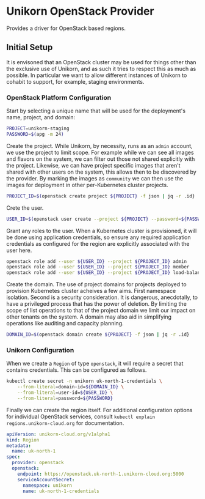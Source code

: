 # Unikorn OpenStack Provider

Provides a driver for OpenStack based regions.

## Initial Setup

It is envisoned that an OpenStack cluster may be used for things other than the exclusive use of Unikorn, and as such it tries to respect this as much as possible.
In particular we want to allow different instances of Unikorn to cohabit to support, for example, staging environments.

### OpenStack Platform Configuration

Start by selecting a unique name that will be used for the deployment's name, project, and domain:

```bash
PROJECT=unikorn-staging
PASSWORD=$(apg -m 24)
```

Create the project.
While Unikorn, by necessity, runs as an `admin` account, we use the project to limit scope.
For example while we can see all images and flavors on the system, we can filter out those not shared explicitly with the project.
Likewise, we can have project specific images that aren't shared with other users on the system, this allows then to be discovered by the provider.
By marking the images as `community` we can then use the images for deployment in other per-Kubernetes cluster projects.

```bash
PROJECT_ID=$(openstack create project ${PROJECT} -f json | jq -r .id}
```

Crete the user.

```bash
USER_ID=$(openstack user create --project ${PROJECT} --password=${PASSWORD} ${PROJECT} -f json | jq -r .id)
```

Grant any roles to the user.
When a Kubernetes cluster is provisioned, it will be done using application credentials, so ensure any required application credentials as configured for the region are explicitly associated with the user here.

```bash
openstack role add --user ${USER_ID} --project ${PROJECT_ID} admin
openstack role add --user ${USER_ID} --project ${PROJECT_ID} member
openstack role add --user ${USER_ID} --project ${PROJECT_ID} load-balancer_member
```

Create the domain.
The use of project domains for projects deployed to provision Kubernetes cluster acheives a few aims.
First namespace isolation.
Second is a security consideration.
It is dangerous, anecdotally, to have a privileged process that has the power of deletion.
By limiting the scope of list operations to that of the project domain we limit our impact on other tenants on the system.
A domain may also aid in simplifying operations like auditing and capacity planning.

```bash
DOMAIN_ID=$(openstack domain create ${PROJECT} -f json | jq -r .id}
```

### Unikorn Configuration

When we create a `Region` of type `openstack`, it will require a secret that contains credentials.
This can be configured as follows.

```bash
kubectl create secret -n unikorn uk-north-1-credentials \
	--from-literal=domain-id=${DOMAIN_ID} \
	--from-literal=user-id=${USER_ID} \
	--from-literal=password=${PASSWORD}
```

Finally we can create the region itself.
For additional configuration options for individual OpenStack services, consult `kubectl explain regions.unikorn-cloud.org` for documentation.

```yaml
apiVersion: unikorn-cloud.org/v1alpha1
kind: Region
metadata:
  name: uk-north-1
spec:
  provider: openstack
  openstack:
    endpoint: https://openstack.uk-north-1.unikorn-cloud.org:5000
    serviceAccountSecret:
      namespace: unikorn
      name: uk-north-1-credentials
```
